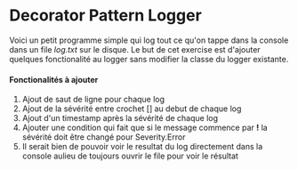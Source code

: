 # Decorator Pattern Logger

Voici un petit programme simple qui log tout ce qu'on tappe dans la console dans un file *log.txt* sur le disque. Le but de cet exercise est d'ajouter quelques fonctionalité au logger sans modifier la classe du logger existante.



#### Fonctionalités à ajouter

1. Ajout de saut de ligne pour chaque log
2. Ajout de la sévérité entre crochet [] au debut de chaque log
3. Ajout d'un timestamp après la sévérité de chaque log
4. Ajouter une condition qui fait que si le message commence par **!** la sévérité doit être changé pour Severity.Error
5. Il serait bien de pouvoir voir le resultat du log directement dans la console aulieu de toujours ouvrir le file pour voir le résultat

